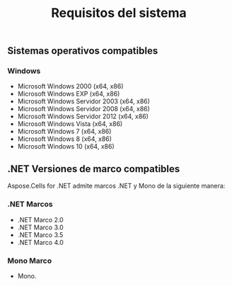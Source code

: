 ﻿---
title: Requisitos del sistema
second_title: Aspose.Finance for .NET
type: docs
weight: 50
url: /es/net/system-requirements/
description: Obtenga información sobre los requisitos del sistema de la biblioteca C# Finance API en Windows OS y .NET Frameworks.
---
## **Sistemas operativos compatibles**
### **Windows**
- Microsoft Windows 2000 (x64, x86)
- Microsoft Windows EXP (x64, x86)
- Microsoft Windows Servidor 2003 (x64, x86)
- Microsoft Windows Servidor 2008 (x64, x86)
- Microsoft Windows Servidor 2012 (x64, x86)
- Microsoft Windows Vista (x64, x86)
- Microsoft Windows 7 (x64, x86)
- Microsoft Windows 8 (x64, x86)
- Microsoft Windows 10 (x64, x86)
## **.NET Versiones de marco compatibles**
Aspose.Cells for .NET admite marcos .NET y Mono de la siguiente manera:
### **.NET Marcos**
- .NET Marco 2.0
- .NET Marco 3.0
- .NET Marco 3.5
- .NET Marco 4.0
### **Mono Marco**
- Mono.
